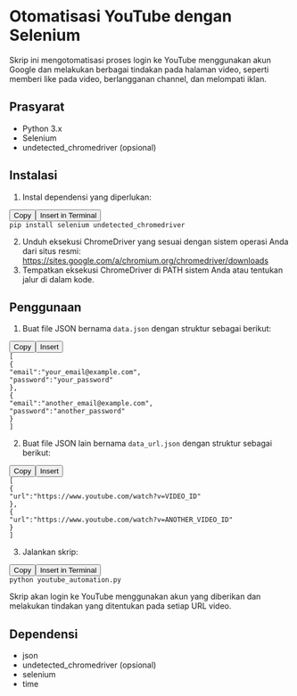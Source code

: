 # Otomatisasi YouTube dengan Selenium

Skrip ini mengotomatisasi proses login ke YouTube menggunakan akun Google dan melakukan berbagai tindakan pada halaman video, seperti memberi like pada video, berlangganan channel, dan melompati iklan.

## Prasyarat

* Python 3.x
* Selenium
* undetected_chromedriver (opsional)

## Instalasi

1. Instal dependensi yang diperlukan:

<pre><div class="my-2 language-shell relative mt-6 border-[1px] border-gray-700" aria-label="highlighted-code-my-2 language-shell"><div class="absolute right-2 top-0 z-50 flex w-min -translate-y-3/4 flex-row space-x-1 rounded border border-gray-500/30 bg-editor-content-area"><button data-tooltip="Copied!" class="relative z-10 rounded px-2 py-1 text-xs whitespace-nowrap text-white hover:bg-gray-500/10 cursor-pointer disabled:cursor-not-allowed after:absolute after:-bottom-1 after:left-2/4 after:-translate-x-1/2 after:translate-y-full after:rounded after:bg-black after:px-1 after:py-0.5 after:text-xs after:text-white after:opacity-0 transition-opacity after:duration-200 after:content-[attr(data-tooltip)]">Copy</button><button data-tooltip="Inserted!" class="relative z-10 rounded px-2 py-1 text-xs whitespace-nowrap text-white hover:bg-gray-500/10 cursor-pointer disabled:cursor-not-allowed after:absolute after:-bottom-1 after:left-2/4 after:-translate-x-1/2 after:translate-y-full after:rounded after:bg-black after:px-1 after:py-0.5 after:text-xs after:text-white after:opacity-0 transition-opacity after:duration-200 after:content-[attr(data-tooltip)]">Insert in Terminal</button></div><div class="w-full overflow-x-auto"><div><code class="language-shell"><span>pip </span><span class="token">install</span><span> selenium undetected_chromedriver</span></code></div></div></div></pre>

2. Unduh eksekusi ChromeDriver yang sesuai dengan sistem operasi Anda dari situs resmi: https://sites.google.com/a/chromium.org/chromedriver/downloads
3. Tempatkan eksekusi ChromeDriver di PATH sistem Anda atau tentukan jalur di dalam kode.

## Penggunaan

1. Buat file JSON bernama `data.json` dengan struktur sebagai berikut:

<pre><div class="my-2 language-json relative mt-6 border-[1px] border-gray-700" aria-label="highlighted-code-my-2 language-json"><div class="absolute right-2 top-0 z-50 flex w-min -translate-y-3/4 flex-row space-x-1 rounded border border-gray-500/30 bg-editor-content-area"><button data-tooltip="Copied!" class="relative z-10 rounded px-2 py-1 text-xs whitespace-nowrap text-white hover:bg-gray-500/10 cursor-pointer disabled:cursor-not-allowed after:absolute after:-bottom-1 after:left-2/4 after:-translate-x-1/2 after:translate-y-full after:rounded after:bg-black after:px-1 after:py-0.5 after:text-xs after:text-white after:opacity-0 transition-opacity after:duration-200 after:content-[attr(data-tooltip)]">Copy</button><button data-tooltip="Inserted!" class="relative z-10 rounded px-2 py-1 text-xs whitespace-nowrap text-white hover:bg-gray-500/10 cursor-pointer disabled:cursor-not-allowed after:absolute after:-bottom-1 after:left-2/4 after:-translate-x-1/2 after:translate-y-full after:rounded after:bg-black after:px-1 after:py-0.5 after:text-xs after:text-white after:opacity-0 transition-opacity after:duration-200 after:content-[attr(data-tooltip)]">Insert</button></div><div class="w-full overflow-x-auto"><div><code class="language-json"><span class="token">[</span><span>
</span><span></span><span class="token">{</span><span>
</span><span></span><span class="token">"email"</span><span class="token">:</span><span></span><span class="token">"your_email@example.com"</span><span class="token">,</span><span>
</span><span></span><span class="token">"password"</span><span class="token">:</span><span></span><span class="token">"your_password"</span><span>
</span><span></span><span class="token">}</span><span class="token">,</span><span>
</span><span></span><span class="token">{</span><span>
</span><span></span><span class="token">"email"</span><span class="token">:</span><span></span><span class="token">"another_email@example.com"</span><span class="token">,</span><span>
</span><span></span><span class="token">"password"</span><span class="token">:</span><span></span><span class="token">"another_password"</span><span>
</span><span></span><span class="token">}</span><span>
</span><span></span><span class="token">]</span></code></div></div></div></pre>

2. Buat file JSON lain bernama `data_url.json` dengan struktur sebagai berikut:

<pre><div class="my-2 language-json relative mt-6 border-[1px] border-gray-700" aria-label="highlighted-code-my-2 language-json"><div class="absolute right-2 top-0 z-50 flex w-min -translate-y-3/4 flex-row space-x-1 rounded border border-gray-500/30 bg-editor-content-area"><button data-tooltip="Copied!" class="relative z-10 rounded px-2 py-1 text-xs whitespace-nowrap text-white hover:bg-gray-500/10 cursor-pointer disabled:cursor-not-allowed after:absolute after:-bottom-1 after:left-2/4 after:-translate-x-1/2 after:translate-y-full after:rounded after:bg-black after:px-1 after:py-0.5 after:text-xs after:text-white after:opacity-0 transition-opacity after:duration-200 after:content-[attr(data-tooltip)]">Copy</button><button data-tooltip="Inserted!" class="relative z-10 rounded px-2 py-1 text-xs whitespace-nowrap text-white hover:bg-gray-500/10 cursor-pointer disabled:cursor-not-allowed after:absolute after:-bottom-1 after:left-2/4 after:-translate-x-1/2 after:translate-y-full after:rounded after:bg-black after:px-1 after:py-0.5 after:text-xs after:text-white after:opacity-0 transition-opacity after:duration-200 after:content-[attr(data-tooltip)]">Insert</button></div><div class="w-full overflow-x-auto"><div><code class="language-json"><span class="token">[</span><span>
</span><span></span><span class="token">{</span><span>
</span><span></span><span class="token">"url"</span><span class="token">:</span><span></span><span class="token">"https://www.youtube.com/watch?v=VIDEO_ID"</span><span>
</span><span></span><span class="token">}</span><span class="token">,</span><span>
</span><span></span><span class="token">{</span><span>
</span><span></span><span class="token">"url"</span><span class="token">:</span><span></span><span class="token">"https://www.youtube.com/watch?v=ANOTHER_VIDEO_ID"</span><span>
</span><span></span><span class="token">}</span><span>
</span><span></span><span class="token">]</span></code></div></div></div></pre>

3. Jalankan skrip:

<pre><div class="my-2 language-shell relative mt-6 border-[1px] border-gray-700" aria-label="highlighted-code-my-2 language-shell"><div class="absolute right-2 top-0 z-50 flex w-min -translate-y-3/4 flex-row space-x-1 rounded border border-gray-500/30 bg-editor-content-area"><button data-tooltip="Copied!" class="relative z-10 rounded px-2 py-1 text-xs whitespace-nowrap text-white hover:bg-gray-500/10 cursor-pointer disabled:cursor-not-allowed after:absolute after:-bottom-1 after:left-2/4 after:-translate-x-1/2 after:translate-y-full after:rounded after:bg-black after:px-1 after:py-0.5 after:text-xs after:text-white after:opacity-0 transition-opacity after:duration-200 after:content-[attr(data-tooltip)]">Copy</button><button data-tooltip="Inserted!" class="relative z-10 rounded px-2 py-1 text-xs whitespace-nowrap text-white hover:bg-gray-500/10 cursor-pointer disabled:cursor-not-allowed after:absolute after:-bottom-1 after:left-2/4 after:-translate-x-1/2 after:translate-y-full after:rounded after:bg-black after:px-1 after:py-0.5 after:text-xs after:text-white after:opacity-0 transition-opacity after:duration-200 after:content-[attr(data-tooltip)]">Insert in Terminal</button></div><div class="w-full overflow-x-auto"><div><code class="language-shell"><span>python youtube_automation.py</span></code></div></div></div></pre>

Skrip akan login ke YouTube menggunakan akun yang diberikan dan melakukan tindakan yang ditentukan pada setiap URL video.

## Dependensi

* json
* undetected_chromedriver (opsional)
* selenium
* time
